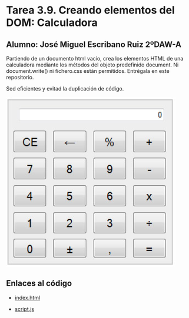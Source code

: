 # Tarea 3.9. Creando elementos del DOM: Calculadora

## **Alumno: José Miguel Escribano Ruiz 2ºDAW-A**

Partiendo de un documento html vacío, crea los elementos HTML de una calculadora mediante los métodos del objeto predefinido document. Ni document.write() ni fichero.css están permitidos. Entrégala en este repositorio.

Sed eficientes y evitad la duplicación de código.

![calculadora](img/calculadora.png)

## Enlaces al código

- [index.html](index.html)
  
- [script.js](script.js)
